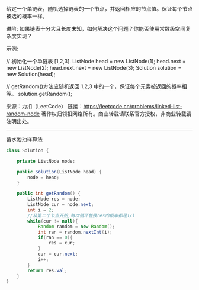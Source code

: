 给定一个单链表，随机选择链表的一个节点，并返回相应的节点值。保证每个节点被选的概率一样。

进阶:
如果链表十分大且长度未知，如何解决这个问题？你能否使用常数级空间复杂度实现？

示例:

// 初始化一个单链表 [1,2,3].
ListNode head = new ListNode(1);
head.next = new ListNode(2);
head.next.next = new ListNode(3);
Solution solution = new Solution(head);

// getRandom()方法应随机返回 1,2,3 中的一个，保证每个元素被返回的概率相等。
solution.getRandom();

来源：力扣（LeetCode）
链接：https://leetcode.cn/problems/linked-list-random-node
著作权归领扣网络所有。商业转载请联系官方授权，非商业转载请注明出处。

---

蓄水池抽样算法

```java
class Solution {

    private ListNode node;

    public Solution(ListNode head) {
        node = head;
    }

    public int getRandom() {
        ListNode res = node;
        ListNode cur = node.next;
        int i = 2;
        //从第二个节点开始,每次循环替换res的概率都是1/i
        while(cur != null){
            Random random = new Random();
            int ran = random.nextInt(i);
            if(ran == 0){
                res = cur;
            }
            cur = cur.next;
            i++;
        }
        return res.val;
    }
}
```
